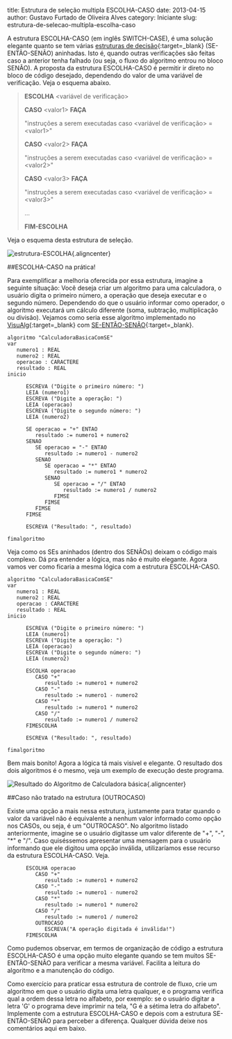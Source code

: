 title: Estrutura de seleção multipla ESCOLHA-CASO
date: 2013-04-15
author: Gustavo Furtado de Oliveira Alves
category: Iniciante
slug: estrutura-de-selecao-multipla-escolha-caso

A estrutura ESCOLHA-CASO (em inglês SWITCH-CASE), é uma solução elegante
quanto se tem várias [estruturas de
decisão](http://www.dicasdeprogramacao.com.br/estrutura-de-decisao-se-entao-senao/ "Estrutura de Decisão SE-ENTÃO-SENÃO"){:target=\_blank}
(SE-ENTÃO-SENÃO) aninhadas. Isto é, quando outras verificações são
feitas caso a anterior tenha falhado (ou seja, o fluxo do algoritmo
entrou no bloco SENÃO). A proposta da estrutura ESCOLHA-CASO é permitir
ir direto no bloco de código desejado, dependendo do valor de uma
variável de verificação. Veja o esquema abaixo.

> **ESCOLHA** &lt;variável de verificação&gt;
>
> **CASO** &lt;valor1&gt; **FAÇA**
>
> "instruções a serem executadas caso &lt;variável de verificação&gt; =
> &lt;valor1&gt;"
>
> **CASO** &lt;valor2&gt; **FAÇA**
>
> "instruções a serem executadas caso &lt;variável de verificação&gt; =
> &lt;valor2&gt;"
>
> **CASO** &lt;valor3&gt; **FAÇA**
>
> "instruções a serem executadas caso &lt;variável de verificação&gt; =
> &lt;valor3&gt;"
>
> ...
>
> **FIM-ESCOLHA**

Veja o esquema desta estrutura de seleção.

![estrutura-ESCOLHA](/images/estrutura-de-selecao-multipla-escolha-caso/estrutura-ESCOLHA.png){.aligncenter}

##ESCOLHA-CASO na prática!

Para exemplificar a melhoria oferecida por essa estrutura, imagine a
seguinte situação: Você deseja criar um algoritmo para uma calculadora,
o usuário digita o primeiro número, a operação que deseja executar e o
segundo número. Dependendo do que o usuário informar como operador, o
algoritmo executará um cálculo diferente (soma, subtração, multiplicação
ou divisão). Vejamos como seria esse algoritmo implementado no
[VisuAlg](http://www.dicasdeprogramacao.com.br/linguagem-de-programacao-para-iniciantes/ "Linguagem de programação para iniciantes"){:target=\_blank} com
[SE-ENTÃO-SENÃO](http://www.dicasdeprogramacao.com.br/estrutura-de-decisao-se-entao-senao/ "Estrutura de decisão SE-ENTÃO-SENÃO"){:target=\_blank}.

```
algoritmo "CalculadoraBasicaComSE"
var
   numero1 : REAL
   numero2 : REAL
   operacao : CARACTERE
   resultado : REAL
inicio

      ESCREVA ("Digite o primeiro número: ")
      LEIA (numero1)
      ESCREVA ("Digite a operação: ")
      LEIA (operacao)
      ESCREVA ("Digite o segundo número: ")
      LEIA (numero2)

      SE operacao = "+" ENTAO
         resultado := numero1 + numero2
      SENAO
         SE operacao = "-" ENTAO
            resultado := numero1 - numero2
         SENAO
            SE operacao = "*" ENTAO
               resultado := numero1 * numero2
            SENAO
               SE operacao = "/" ENTAO
                  resultado := numero1 / numero2
               FIMSE
            FIMSE
         FIMSE
      FIMSE

      ESCREVA ("Resultado: ", resultado)

fimalgoritmo
```

Veja como os SEs aninhados (dentro dos SENÃOs) deixam o código mais
complexo. Dá pra entender a lógica, mas não é muito elegante. Agora
vamos ver como ficaria a mesma lógica com a estrutura ESCOLHA-CASO.

```
algoritmo "CalculadoraBasicaComSE"
var
   numero1 : REAL
   numero2 : REAL
   operacao : CARACTERE
   resultado : REAL
inicio

      ESCREVA ("Digite o primeiro número: ")
      LEIA (numero1)
      ESCREVA ("Digite a operação: ")
      LEIA (operacao)
      ESCREVA ("Digite o segundo número: ")
      LEIA (numero2)

      ESCOLHA operacao
         CASO "+"
            resultado := numero1 + numero2
         CASO "-"
            resultado := numero1 - numero2
         CASO "*"
            resultado := numero1 * numero2
         CASO "/"
            resultado := numero1 / numero2
      FIMESCOLHA

      ESCREVA ("Resultado: ", resultado)

fimalgoritmo
```

Bem mais bonito! Agora a lógica tá mais visível e elegante. O resultado
dos dois algoritmos é o mesmo, veja um exemplo de execução deste
programa.

![Resultado do Algoritmo de Calculadora
básica](/images/estrutura-de-selecao-multipla-escolha-caso/Resultado-do-Algoritmo-de-Calculadora-básica.png){.aligncenter}

##Caso não tratado na estrutura (OUTROCASO)

Existe uma opção a mais nessa estrutura, justamente para tratar quando o
valor da variável não é equivalente a nenhum valor informado como opção
nos CASOs, ou seja, é um "OUTROCASO". No algoritmo listado
anteriormente, imagine se o usuário digitasse um valor diferente de "+",
"-", "\*" e "/". Caso quiséssemos apresentar uma mensagem para o usuário
informando que ele digitou uma opção inválida, utilizaríamos esse
recurso da estrutura ESCOLHA-CASO. Veja.

```
      ESCOLHA operacao
         CASO "+"
            resultado := numero1 + numero2
         CASO "-"
            resultado := numero1 - numero2
         CASO "*"
            resultado := numero1 * numero2
         CASO "/"
            resultado := numero1 / numero2
         OUTROCASO
            ESCREVA("A operação digitada é inválida!")
      FIMESCOLHA
```

Como pudemos observar, em termos de organização de código a estrutura
ESCOLHA-CASO é uma opção muito elegante quando se tem muitos
SE-ENTÃO-SENÃO para verificar a mesma variável. Facilita a leitura do
algoritmo e a manutenção do código.

Como exercício para praticar essa
estrutura de controle de fluxo, crie um algoritmo em que o usuário
digita uma letra qualquer, e o programa verifica qual a ordem dessa
letra no alfabeto, por exemplo: se o usuário digitar a letra 'G' o
programa deve imprimir na tela, "G é a sétima letra do alfabeto".
Implemente com a estrutura ESCOLHA-CASO e depois com a estrutura
SE-ENTÃO-SENÃO para perceber a diferença. Qualquer dúvida deixe nos
comentários aqui em baixo.
